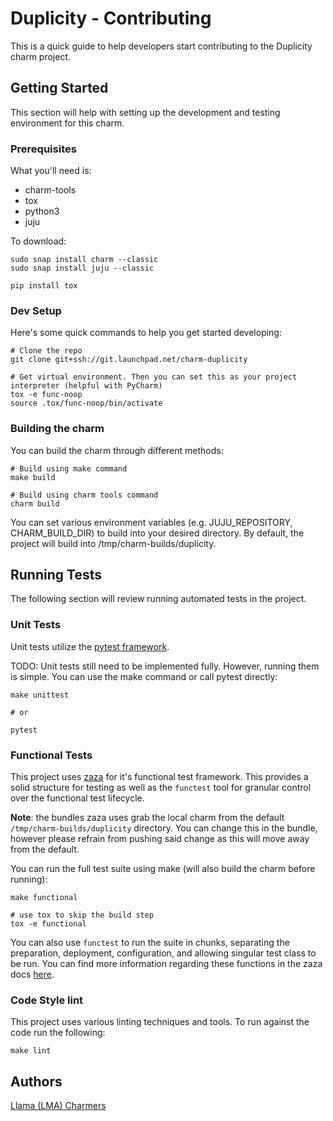 # Duplicity - Contributing

This is a quick guide to help developers start contributing to the Duplicity charm project.

## Getting Started

This section will help with setting up the development and testing environment for this charm.

### Prerequisites

What you'll need is:

- charm-tools
- tox
- python3
- juju

To download:

```
sudo snap install charm --classic
sudo snap install juju --classic

pip install tox
```

### Dev Setup

Here's some quick commands to help you get started developing:

```
# Clone the repo
git clone git+ssh://git.launchpad.net/charm-duplicity

# Get virtual environment. Then you can set this as your project interpreter (helpful with PyCharm)
tox -e func-noop
source .tox/func-noop/bin/activate
```

### Building the charm

You can build the charm through different methods:

```
# Build using make command
make build

# Build using charm tools command
charm build
```

You can set various environment variables (e.g. JUJU_REPOSITORY, CHARM_BUILD_DIR) to build into 
your desired directory. By default, the project will build into /tmp/charm-builds/duplicity. 

## Running Tests

The following section will review running automated tests in the project.

### Unit Tests

Unit tests utilize the [pytest framework](https://docs.pytest.org/en/latest/).

TODO: Unit tests still need to be implemented fully. However, running them is simple. You can use the make 
command or call pytest directly:

```
make unittest

# or

pytest

``` 

### Functional Tests

This project uses [zaza](https://zaza.readthedocs.io/en/latest/addingcharmtests.html) for it's functional
test framework. This provides a solid structure for testing as well as the `functest` tool for granular
control over the functional test lifecycle.

**Note**: the bundles zaza uses grab the local charm from the default `/tmp/charm-builds/duplicity`
directory. You can change this in the bundle, however please refrain from pushing said change as this will
move away from the default.

You can run the full test suite using make (will also build the charm before running):

```
make functional

# use tox to skip the build step
tox -e functional
```

You can also use `functest` to run the suite in chunks, separating the preparation, deployment, configuration, and
allowing singular test class to be run. You can find more information regarding these functions in the zaza docs
[here](https://zaza.readthedocs.io/en/latest/runningcharmtests.html).

### Code Style lint

This project uses various linting techniques and tools. To run against the code run the following:

```
make lint
```

## Authors

[Llama (LMA) Charmers](https://launchpad.net/~llama-charmers)
